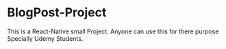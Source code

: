# BlogPost-Project
This is a React-Native small Project. Anyone can use this for there purpose Specially Udemy Students.
